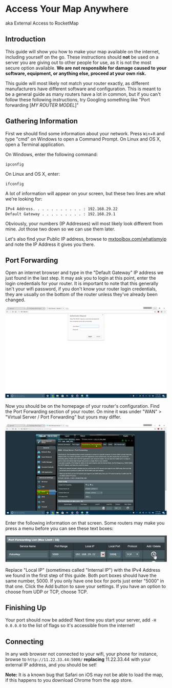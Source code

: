 # Access Your Map Anywhere
aka External Access to RocketMap

## Introduction

This guide will show you how to make your map available on the internet, including yourself on the go. These instructions should **not** be used on a server you are giving out to other people for use, as it is not the most secure option available. **We are not responsible for damage caused to your software, equipment, or anything else, proceed at your own risk.**

This guide will most likely not match your router exactly, as different manufacturers have different software and configuration. This is meant to be a general guide as many routers have a lot in common, but if you can't follow these following instructions, try Googling something like "Port forwarding [*MY ROUTER MODEL*]"

## Gathering Information

First we should find some information about your network. Press `Win`+`R` and type "cmd" on Windows to open a Command Prompt. On Linux and OS X, open a Terminal application.

On Windows, enter the following command:

```
ipconfig
```

On Linux and OS X, enter:

```
ifconfig
```

A lot of information will appear on your screen, but these two lines are what we're looking for:

```
IPv4 Address. . . . . . . . . . . : 192.168.29.22
Default Gateway . . . . . . . . . : 192.168.29.1
```

Obviously, your numbers (IP Addresses) will most likely look different from mine. Jot those two down so we can use them later.

Let's also find your Public IP address, browse to [mxtoolbox.com/whatismyip](http://mxtoolbox.com/whatismyip/) and note the IP Address it gives you there.

## Port Forwarding

Open an internet browser and type in the "Default Gateway" IP address we just found in the last step. It may ask you to login at this point, enter the login credentials for your router. It is important to note that this generally isn't your wifi password, if you don't know your router login credentials, they are usually on the bottom of the router unless they've already been changed.

![](../_static/img/G41NkG0.png)

Now you should be on the homepage of your router's configuration. Find the Port Forwarding section of your router. On mine it was under "WAN" > "Virtual Server / Port Forwarding" but yours may differ.

![](../_static/img/Fs3cov4.png)

Enter the following information on that screen. Some routers may make you press a menu before you can see these text boxes:

![](../_static/img/SfiN7Wd.png)

Replace "Local IP" (sometimes called "Internal IP") with the IPv4 Address we found in the first step of this guide. Both port boxes should have the same number, 5000. If you only have one box for ports just enter "5000" in that one. Click the Add button to save your settings. If you have an option to choose from UDP or TCP, choose TCP.

## Finishing Up

Your port should now be added! Next time you start your server, add `-H 0.0.0.0` to the list of flags so it's accessible from the internet!

## Connecting

In any web browser not connected to your wifi, your phone for instance, browse to `http://11.22.33.44:5000/` **replacing** 11.22.33.44 with your external IP address, and you should be set!

**Note:** It is a known bug that Safari on iOS may not be able to load the map, if this happens to you download Chrome from the app store.
